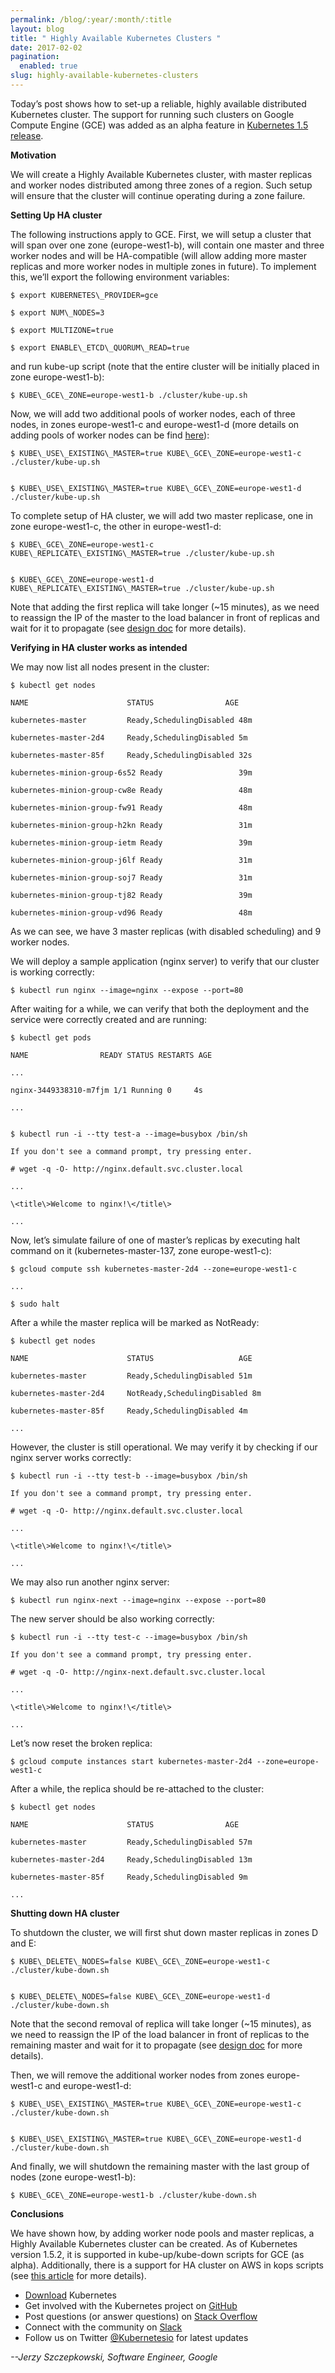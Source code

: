 ```yaml
---
permalink: /blog/:year/:month/:title
layout: blog
title: " Highly Available Kubernetes Clusters "
date: 2017-02-02
pagination:
  enabled: true
slug: highly-available-kubernetes-clusters
---
```


Today’s post shows how to set-up a reliable, highly available distributed Kubernetes cluster. The support for running such clusters on Google Compute Engine (GCE) was added as an alpha feature in [Kubernetes 1.5 release](http://blog.kubernetes.io/2016/12/kubernetes-1.5-supporting-production-workloads.html).   

**Motivation**  

We will create a Highly Available Kubernetes cluster, with master replicas and worker nodes distributed among three zones of a region. Such setup will ensure that the cluster will continue operating during a zone failure.   

**Setting Up HA cluster**  

The following instructions apply to GCE. First, we will setup a cluster that will span over one zone (europe-west1-b), will contain one master and three worker nodes and will be HA-compatible (will allow adding more master replicas and more worker nodes in multiple zones in future). To implement this, we’ll export the following environment variables:  


 ```
$ export KUBERNETES\_PROVIDER=gce

$ export NUM\_NODES=3

$ export MULTIZONE=true

$ export ENABLE\_ETCD\_QUORUM\_READ=true
  ```




and run kube-up script (note that the entire cluster will be initially placed in zone europe-west1-b):  


 ```
$ KUBE\_GCE\_ZONE=europe-west1-b ./cluster/kube-up.sh
  ```



Now, we will add two additional pools of worker nodes, each of three nodes, in zones europe-west1-c and europe-west1-d (more details on adding pools of worker nodes can be find [here](http://kubernetes.io/docs/admin/multiple-zones/)):  


 ```
$ KUBE\_USE\_EXISTING\_MASTER=true KUBE\_GCE\_ZONE=europe-west1-c ./cluster/kube-up.sh


$ KUBE\_USE\_EXISTING\_MASTER=true KUBE\_GCE\_ZONE=europe-west1-d ./cluster/kube-up.sh
  ```



To complete setup of HA cluster, we will add two master replicase, one in zone europe-west1-c, the other in europe-west1-d:




 ```
$ KUBE\_GCE\_ZONE=europe-west1-c KUBE\_REPLICATE\_EXISTING\_MASTER=true ./cluster/kube-up.sh


$ KUBE\_GCE\_ZONE=europe-west1-d KUBE\_REPLICATE\_EXISTING\_MASTER=true ./cluster/kube-up.sh
  ```



Note that adding the first replica will take longer (~15 minutes), as we need to reassign the IP of the master to the load balancer in front of replicas and wait for it to propagate (see [design doc](https://github.com/kubernetes/kubernetes/blob/master/docs/design/ha_master.md) for more details).



**Verifying in HA cluster works as intended**



We may now list all nodes present in the cluster:  


 ```
$ kubectl get nodes

NAME                      STATUS                AGE

kubernetes-master         Ready,SchedulingDisabled 48m

kubernetes-master-2d4     Ready,SchedulingDisabled 5m

kubernetes-master-85f     Ready,SchedulingDisabled 32s

kubernetes-minion-group-6s52 Ready                 39m

kubernetes-minion-group-cw8e Ready                 48m

kubernetes-minion-group-fw91 Ready                 48m

kubernetes-minion-group-h2kn Ready                 31m

kubernetes-minion-group-ietm Ready                 39m

kubernetes-minion-group-j6lf Ready                 31m

kubernetes-minion-group-soj7 Ready                 31m

kubernetes-minion-group-tj82 Ready                 39m

kubernetes-minion-group-vd96 Ready                 48m
  ```



As we can see, we have 3 master replicas (with disabled scheduling) and 9 worker nodes.



We will deploy a sample application (nginx server) to verify that our cluster is working correctly:  


 ```
$ kubectl run nginx --image=nginx --expose --port=80
  ```



After waiting for a while, we can verify that both the deployment and the service were correctly created and are running:  


 ```
$ kubectl get pods

NAME                READY STATUS RESTARTS AGE

...

nginx-3449338310-m7fjm 1/1 Running 0     4s

...


$ kubectl run -i --tty test-a --image=busybox /bin/sh

If you don't see a command prompt, try pressing enter.

# wget -q -O- http://nginx.default.svc.cluster.local

...

\<title\>Welcome to nginx!\</title\>

...
  ```



Now, let’s simulate failure of one of master’s replicas by executing halt command on it (kubernetes-master-137, zone europe-west1-c):  


 ```
$ gcloud compute ssh kubernetes-master-2d4 --zone=europe-west1-c

...

$ sudo halt
  ```



After a while the master replica will be marked as NotReady:  


 ```
$ kubectl get nodes

NAME                      STATUS                   AGE

kubernetes-master         Ready,SchedulingDisabled 51m

kubernetes-master-2d4     NotReady,SchedulingDisabled 8m

kubernetes-master-85f     Ready,SchedulingDisabled 4m

...
  ```



However, the cluster is still operational. We may verify it by checking if our nginx server works correctly:




 ```
$ kubectl run -i --tty test-b --image=busybox /bin/sh

If you don't see a command prompt, try pressing enter.

# wget -q -O- http://nginx.default.svc.cluster.local

...

\<title\>Welcome to nginx!\</title\>

...
  ```



We may also run another nginx server:




 ```
$ kubectl run nginx-next --image=nginx --expose --port=80
  ```



The new server should be also working correctly:




 ```
$ kubectl run -i --tty test-c --image=busybox /bin/sh

If you don't see a command prompt, try pressing enter.

# wget -q -O- http://nginx-next.default.svc.cluster.local

...

\<title\>Welcome to nginx!\</title\>

...
  ```



Let’s now reset the broken replica:




 ```
$ gcloud compute instances start kubernetes-master-2d4 --zone=europe-west1-c
  ```



After a while, the replica should be re-attached to the cluster:




 ```
$ kubectl get nodes

NAME                      STATUS                AGE

kubernetes-master         Ready,SchedulingDisabled 57m

kubernetes-master-2d4     Ready,SchedulingDisabled 13m

kubernetes-master-85f     Ready,SchedulingDisabled 9m

...
  ```



**Shutting down HA cluster**



To shutdown the cluster, we will first shut down master replicas in zones D and E:




 ```
$ KUBE\_DELETE\_NODES=false KUBE\_GCE\_ZONE=europe-west1-c ./cluster/kube-down.sh


$ KUBE\_DELETE\_NODES=false KUBE\_GCE\_ZONE=europe-west1-d ./cluster/kube-down.sh
  ```



Note that the second removal of replica will take longer (~15 minutes), as we need to reassign the IP of the load balancer in front of replicas to the remaining master and wait for it to propagate (see [design doc](https://github.com/kubernetes/kubernetes/blob/master/docs/design/ha_master.md) for more details).



Then, we will remove the additional worker nodes from zones europe-west1-c and europe-west1-d:  


 ```
$ KUBE\_USE\_EXISTING\_MASTER=true KUBE\_GCE\_ZONE=europe-west1-c ./cluster/kube-down.sh


$ KUBE\_USE\_EXISTING\_MASTER=true KUBE\_GCE\_ZONE=europe-west1-d ./cluster/kube-down.sh
  ```



And finally, we will shutdown the remaining master with the last group of nodes (zone europe-west1-b):




 ```
$ KUBE\_GCE\_ZONE=europe-west1-b ./cluster/kube-down.sh
  ```



**Conclusions**



We have shown how, by adding worker node pools and master replicas, a Highly Available Kubernetes cluster can be created. As of Kubernetes version 1.5.2, it is supported in kube-up/kube-down scripts for GCE (as alpha). Additionally, there is a support for HA cluster on AWS in kops scripts (see [this article](http://kubecloud.io/setup-ha-k8s-kops/) for more details).  


- [Download](http://get.k8s.io/) Kubernetes
- Get involved with the Kubernetes project on [GitHub](https://github.com/kubernetes/kubernetes)
- Post questions (or answer questions) on [Stack Overflow](http://stackoverflow.com/questions/tagged/kubernetes)
- Connect with the community on [Slack](http://slack.k8s.io/)
- Follow us on Twitter [@Kubernetesio](https://twitter.com/kubernetesio) for latest updates



_--Jerzy Szczepkowski, Software Engineer, Google_
